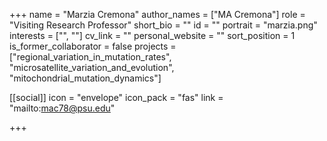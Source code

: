 +++
name = "Marzia Cremona"
author_names = ["MA Cremona"]
role = "Visiting Research Professor"
short_bio = ""
id = ""
portrait = "marzia.png"
interests = ["", ""]
cv_link = ""
personal_website = ""
sort_position = 1
is_former_collaborator = false
projects = ["regional_variation_in_mutation_rates", "microsatellite_variation_and_evolution", "mitochondrial_mutation_dynamics"]


[[social]]
    icon = "envelope"
    icon_pack = "fas"
    link = "mailto:mac78@psu.edu"

+++

